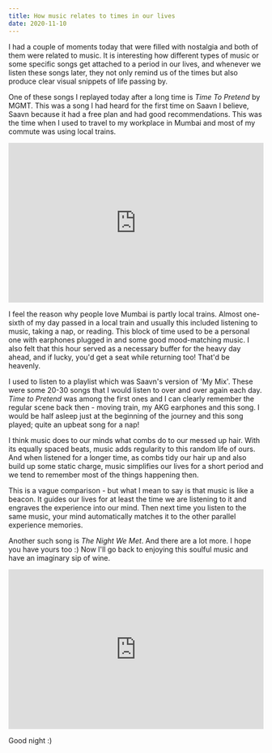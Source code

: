 ```yaml
---
title: How music relates to times in our lives
date: 2020-11-10
---
```


I had a couple of moments today that were filled with nostalgia and both of them were related to music. It is interesting how different types of music or some specific songs get attached to a period in our lives, and whenever we listen these songs later, they not only remind us of the times but also produce clear visual snippets of life passing by.

One of these songs I replayed today after a long time is _Time To Pretend_ by MGMT. This was a song I had heard for the first time on Saavn I believe, Saavn because it had a free plan and had good recommendations. This was the time when I used to travel to my workplace in Mumbai and most of my commute was using local trains.

<iframe width="100%" height="315" src="https://www.youtube.com/embed/B9dSYgd5Elk" frameborder="0" allow="accelerometer; autoplay; clipboard-write; encrypted-media; gyroscope; picture-in-picture" allowfullscreen></iframe>

I feel the reason why people love Mumbai is partly local trains. Almost one-sixth of my day passed in a local train and usually this included listening to music, taking a nap, or reading. This block of time used to be a personal one with earphones plugged in and some good mood-matching music. I also felt that this hour served as a necessary buffer for the heavy day ahead, and if lucky, you'd get a seat while returning too! That'd be heavenly.

I used to listen to a playlist which was Saavn's version of 'My Mix'. These were some 20-30 songs that I would listen to over and over again each day. _Time to Pretend_ was among the first ones and I can clearly remember the regular scene back then - moving train, my AKG earphones and this song. I would be half asleep just at the beginning of the journey and this song played; quite an upbeat song for a nap!

I think music does to our minds what combs do to our messed up hair. With its equally spaced beats, music adds regularity to this random life of ours. And when listened for a longer time, as combs tidy our hair up and also build up some static charge, music simplifies our lives for a short period and we tend to remember most of the things happening then.

This is a vague comparison - but what I mean to say is that music is like a beacon. It guides our lives for at least the time we are listening to it and engraves the experience into our mind. Then next time you listen to the same music, your mind automatically matches it to the other parallel experience memories.

Another such song is _The Night We Met_. And there are a lot more. I hope you have yours too :) Now I'll go back to enjoying this soulful music and have an imaginary sip of wine.

<iframe width="100%" height="315" src="https://www.youtube.com/embed/wGF7PswOENQ" frameborder="0" allow="accelerometer; autoplay; clipboard-write; encrypted-media; gyroscope; picture-in-picture" allowfullscreen></iframe>

Good night :)
